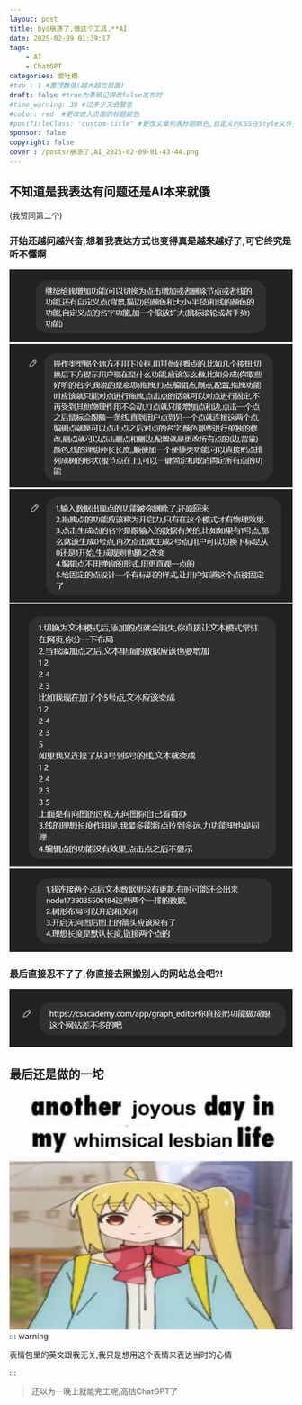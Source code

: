 ```yaml
---
layout: post
title: byd崩溃了,做这个工具,**AI
date: 2025-02-09 01:39:17
tags: 
    - AI
    - ChatGPT
categories: 爱吐槽
#top : 1 #置顶数值(越大越在前面)
draft: false #true为草稿记得改false发布时
#time_warning: 30 #过多少天会警告
#color: red  #更改进入页面的标题颜色
#postTitleClass: "custom-title" #更改文章列表标题颜色,自定义的CSS在Style文件夹里index.scss
sponsor: false 
copyright: false
cover : /posts/崩溃了,AI_2025-02-09-01-43-44.png
---
```

## 不知道是我表达有问题还是AI本来就傻
(我赞同第二个)
### 开始还越问越兴奋,想着我表达方式也变得真是越来越好了,可它终究是听不懂啊
![](/posts/崩溃了,AI_2025-02-09-01-46-48.png)
![](/posts/崩溃了,AI_2025-02-09-01-47-08.png)
![](/posts/崩溃了,AI_2025-02-09-01-47-36.png)
![](/posts/崩溃了,AI_2025-02-09-01-48-02.png)
![](/posts/崩溃了,AI_2025-02-09-01-48-25.png)
### 最后直接忍不了了,你直接去照搬别人的网站总会吧?!
![](/posts/崩溃了,AI_2025-02-09-01-48-44.png)
## 最后还是做的一坨
![](/posts/崩溃了,AI_2025-02-09-01-43-44.png)
::: warning

表情包里的英文跟我无关,我只是想用这个表情来表达当时的心情

:::

> 还以为一晚上就能完工呢,高估ChatGPT了